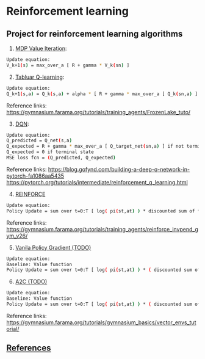 # Reinforcement learning

## Project for reinforcement learning algorithms

1. [MDP Value Iteration](https://github.com/ajeetwankhede/reinforcement_learning/blob/main/mdp_value_iteration.py):
```bash
Update equation:
V_k+1(s) = max_over_a [ R + gamma * V_k(sn) ]
```

2. [Tabluar Q-learning](https://github.com/ajeetwankhede/reinforcement_learning/blob/main/frozen_lake/frozen_lake_q_learning.py):
```bash
Update equation:
Q_k+1(s,a) = Q_k(s,a) + alpha * [ R + gamma * max_over_a [ Q_k(sn,a) ] - Q_k(s,a) ]
```
Reference links:
https://gymnasium.farama.org/tutorials/training_agents/FrozenLake_tuto/ 


3. [DQN](https://github.com/ajeetwankhede/reinforcement_learning/blob/main/cart_pole/cart_pole_dqn.py):
```bash
Update equation:
Q_predicted = Q_net(s,a)
Q_expected = R + gamma * max_over_a [ Q_target_net(sn,a) ] if not terminal state
Q_expected = 0 if terminal state
MSE loss fcn = (Q_predicted, Q_expected)
```
Reference links:
https://blog.gofynd.com/building-a-deep-q-network-in-pytorch-fa1086aa5435
https://pytorch.org/tutorials/intermediate/reinforcement_q_learning.html


4. [REINFORCE](https://github.com/ajeetwankhede/reinforcement_learning/blob/main/inverted_pendulum/inverted_pendulum_reinforce.py)
```bash
Update equation:
Policy Update = sum over t=0:T [ log( pi(st,at) ) * discounted sum of future Rt ]
```
Reference links:
https://gymnasium.farama.org/tutorials/training_agents/reinforce_invpend_gym_v26/ 

5. [Vanila Policy Gradient (TODO)]()
```bash
Update equation:
Baseline: Value function
Policy Update = sum over t=0:T [ log( pi(st,at) ) * ( discounted sum of future Rt - basline ) ]
```

6. [A2C (TODO)]()
```bash
Update equation:
Baseline: Value function
Policy Update = sum over t=0:T [ log( pi(st,at) ) * ( discounted sum of future Rt - basline ) ]
```
Reference links:
https://gymnasium.farama.org/tutorials/gymnasium_basics/vector_envs_tutorial/ 

## [References](https://github.com/ajeetwankhede/reinforcement_learning/blob/main/references.md)
